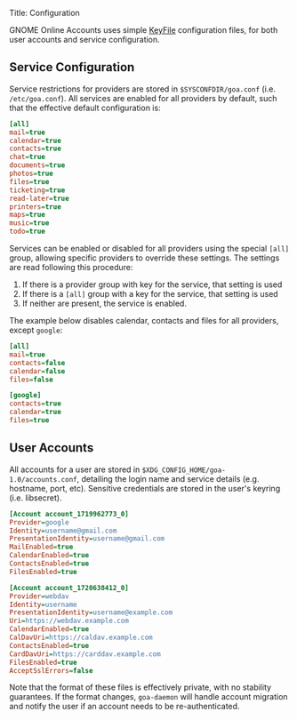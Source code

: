 Title: Configuration

GNOME Online Accounts uses simple [KeyFile] configuration files, for both user accounts and
service configuration.

[KeyFile]: https://wikipedia.org/wiki/INI_file

## Service Configuration

Service restrictions for providers are stored in `$SYSCONFDIR/goa.conf` (i.e. `/etc/goa.conf`).
All services are enabled for all providers by default, such that the effective default
configuration is:

```ini
[all]
mail=true
calendar=true
contacts=true
chat=true
documents=true
photos=true
files=true
ticketing=true
read-later=true
printers=true
maps=true
music=true
todo=true
```

Services can be enabled or disabled for all providers using the special `[all]` group, allowing
specific providers to override these settings. The settings are read following this procedure:

1. If there is a provider group with key for the service, that setting is used
2. If there is a `[all]` group with a key for the service, that setting is used
3. If neither are present, the service is enabled.

The example below disables calendar, contacts and files for all providers, except `google`:

```ini
[all]
mail=true
contacts=false
calendar=false
files=false

[google]
contacts=true
calendar=true
files=true
```

## User Accounts

All accounts for a user are stored in `$XDG_CONFIG_HOME/goa-1.0/accounts.conf`, detailing the
login name and service details (e.g. hostname, port, etc). Sensitive credentials are stored in
the user's keyring (i.e. libsecret).

```ini
[Account account_1719962773_0]
Provider=google
Identity=username@gmail.com
PresentationIdentity=username@gmail.com
MailEnabled=true
CalendarEnabled=true
ContactsEnabled=true
FilesEnabled=true

[Account account_1720638412_0]
Provider=webdav
Identity=username
PresentationIdentity=username@example.com
Uri=https://webdav.example.com
CalendarEnabled=true
CalDavUri=https://caldav.example.com
ContactsEnabled=true
CardDavUri=https://carddav.example.com
FilesEnabled=true
AcceptSslErrors=false
```

Note that the format of these files is effectively private, with no stability guarantees. If
the format changes, `goa-daemon` will handle account migration and notify the user if an
account needs to be re-authenticated.

